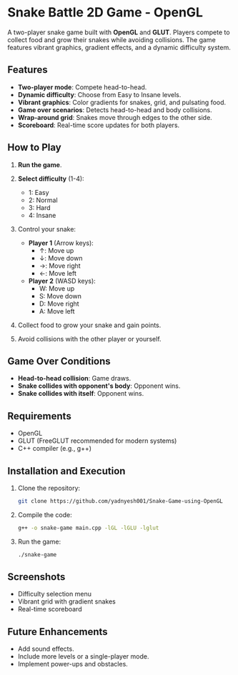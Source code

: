 # Snake Battle 2D Game - OpenGL

A two-player snake game built with **OpenGL** and **GLUT**. Players compete to collect food and grow their snakes while avoiding collisions. The game features vibrant graphics, gradient effects, and a dynamic difficulty system.

## Features

- **Two-player mode**: Compete head-to-head.
- **Dynamic difficulty**: Choose from Easy to Insane levels.
- **Vibrant graphics**: Color gradients for snakes, grid, and pulsating food.
- **Game over scenarios**: Detects head-to-head and body collisions.
- **Wrap-around grid**: Snakes move through edges to the other side.
- **Scoreboard**: Real-time score updates for both players.

## How to Play

1. **Run the game**.
2. **Select difficulty** (1-4):
    - 1: Easy  
    - 2: Normal  
    - 3: Hard  
    - 4: Insane  
3. Control your snake:  
   - **Player 1** (Arrow keys):
     - ↑: Move up
     - ↓: Move down
     - →: Move right
     - ←: Move left  
   - **Player 2** (WASD keys):
     - W: Move up
     - S: Move down
     - D: Move right
     - A: Move left

4. Collect food to grow your snake and gain points.

5. Avoid collisions with the other player or yourself.

## Game Over Conditions

- **Head-to-head collision**: Game draws.
- **Snake collides with opponent's body**: Opponent wins.
- **Snake collides with itself**: Opponent wins.

## Requirements

- OpenGL  
- GLUT (FreeGLUT recommended for modern systems)  
- C++ compiler (e.g., g++)

## Installation and Execution

1. Clone the repository:
   ```bash
   git clone https://github.com/yadnyesh001/Snake-Game-using-OpenGL
   ```
2. Compile the code:
   ```bash
   g++ -o snake-game main.cpp -lGL -lGLU -lglut
   ```
3. Run the game:
   ```bash
   ./snake-game
   ```

## Screenshots

- Difficulty selection menu
- Vibrant grid with gradient snakes
- Real-time scoreboard

## Future Enhancements

- Add sound effects.
- Include more levels or a single-player mode.
- Implement power-ups and obstacles.
